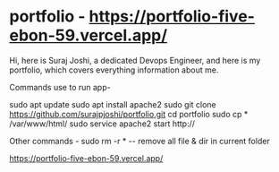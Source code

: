 # portfolio - https://portfolio-five-ebon-59.vercel.app/
Hi, here is Suraj Joshi, a dedicated Devops Engineer, and here is my portfolio, which covers everything information about me.


Commands use to run app-

sudo apt update
sudo apt install apache2
sudo git clone https://github.com/surajpjoshi/portfolio.git
cd portfolio
sudo cp * /var/www/html/
sudo service apache2 start
http://<your-ec2-public-ip>



Other commands - 
sudo rm -r *  -- remove all file & dir in current folder


https://portfolio-five-ebon-59.vercel.app/

